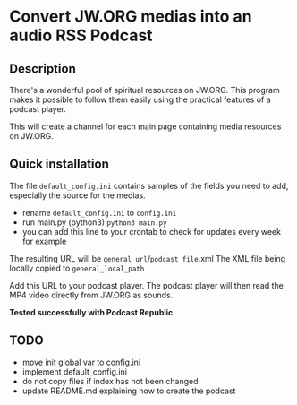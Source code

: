 # Convert JW.ORG medias into an audio RSS Podcast

## Description

There's a wonderful pool of spiritual resources on JW.ORG.
This program makes it possible to follow them easily using the practical features of a podcast player.

This will create a channel for each main page containing media resources on JW.ORG.

## Quick installation

The file `default_config.ini` contains samples of the fields you need to add, especially the source for the medias.

- rename `default_config.ini` to `config.ini`
- run main.py (python3)
```python3 main.py```
- you can add this line to your crontab to check for updates every week for example

The resulting URL will be `general_url`/`podcast_file`.xml
The XML file being locally copied to `general_local_path`

Add this URL to your podcast player.
The podcast player will then read the MP4 video directly from JW.ORG as sounds.

**Tested successfully with Podcast Republic**

## TODO

- move init global var to config.ini
- implement default_config.ini
- do not copy files if index has not been changed
- update README.md explaining how to create the podcast
